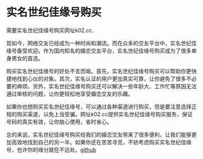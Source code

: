 # 实名世纪佳缘号购买

需要实名世纪佳缘号购买网址k02.cc.

现如今，网络交友已经成为一种时尚和潮流。而在众多的交友平台中，实名世纪佳缘号备受欢迎。作为国内知名的婚恋交友平台，实名世纪佳缘号购买成为了很多单身男女的首选。

购买实名世纪佳缘号的好处不言而喻。首先，实名世纪佳缘号购买可以帮助你更快捷地找到心仪的对象。其次，实名认证的用户更加真实可靠，让你避免了很多不必要的麻烦。另外，实名世纪佳缘号购买还可以解决一些年龄大、工作忙等原因无法通过审核的问题，让你更轻松地享受婚恋交友的乐趣。

如果你也想购买实名世纪佳缘号，可以通过各种渠道进行购买，但是要注意选择正规的购买渠道，以免上当受骗。网址k02.cc提供实名世纪佳缘号购买服务，保证号码的真实有效，让你放心使用，省时省心。

总的来说，实名世纪佳缘号购买给我们的婚恋交友带来了很多便利，让我们能够更加高效地找到自己的另一半。如果你还在苦苦寻觅，不妨考虑购买实名世纪佳缘号，也许你的缘分就在不远处。[github](https://github.com)